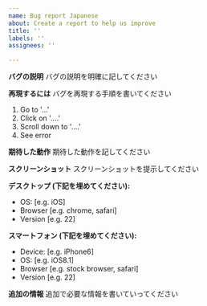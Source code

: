 ```yaml
---
name: Bug report Japanese
about: Create a report to help us improve
title: ''
labels: ''
assignees: ''

---
```


**バグの説明**
バグの説明を明確に記してください

**再現するには**
バグを再現する手順を書いてください
1. Go to '...'
2. Click on '....'
3. Scroll down to '....'
4. See error

**期待した動作**
期待した動作を記してください

**スクリーンショット**
スクリーンショットを提示してください

**デスクトップ (下記を埋めてください):**
 - OS: [e.g. iOS]
 - Browser [e.g. chrome, safari]
 - Version [e.g. 22]

**スマートフォン (下記を埋めてください):**
 - Device: [e.g. iPhone6]
 - OS: [e.g. iOS8.1]
 - Browser [e.g. stock browser, safari]
 - Version [e.g. 22]

**追加の情報**
追加で必要な情報を書いていってください
